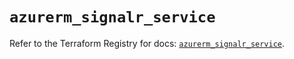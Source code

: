 # `azurerm_signalr_service`

Refer to the Terraform Registry for docs: [`azurerm_signalr_service`](https://registry.terraform.io/providers/hashicorp/azurerm/4.40.0/docs/resources/signalr_service).
